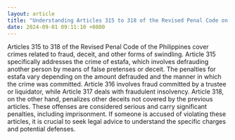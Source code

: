 ```yaml
---
layout: article
title: "Understanding Articles 315 to 318 of the Revised Penal Code on Estafa and Related Offenses"
date: 2024-09-01 09:11:10 +0800
---
```


<p>Articles 315 to 318 of the Revised Penal Code of the Philippines cover crimes related to fraud, deceit, and other forms of swindling. Article 315 specifically addresses the crime of estafa, which involves defrauding another person by means of false pretenses or deceit. The penalties for estafa vary depending on the amount defrauded and the manner in which the crime was committed. Article 316 involves fraud committed by a trustee or liquidator, while Article 317 deals with fraudulent insolvency. Article 318, on the other hand, penalizes other deceits not covered by the previous articles. These offenses are considered serious and carry significant penalties, including imprisonment. If someone is accused of violating these articles, it is crucial to seek legal advice to understand the specific charges and potential defenses.</p>